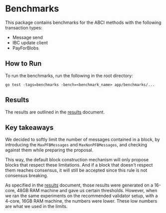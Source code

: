 # Benchmarks

This package contains benchmarks for the ABCI methods with the following transaction types:

- Message send
- IBC update client
- PayForBlobs

## How to Run

To run the benchmarks, run the following in the root directory:

```shell
go test -tags=benchmarks -bench=<benchmark_name> app/benchmarks/...
```

## Results

The results are outlined in the [results](results.md) document.

## Key takeaways

We decided to softly limit the number of messages contained in a block, by introducing the `MaxPFBMessages` and `MaxNonPFBMessages`, and checking against them while preparing the proposal.

This way, the default block construction mechanism will only propose blocks that respect these limitations. And if a block that doesn't respect them reaches consensus, it will still be accepted since this rule is not consensus breaking.

As specified in the [results](results.md) document, those results were generated on a 16-core, 48GB RAM machine and gave us certain thresholds. However, when we ran the same experiments on the recommended validator setup, with a 4-core, 16GB RAM machine, the numbers were lower. These low numbers are what we used in the limits.

